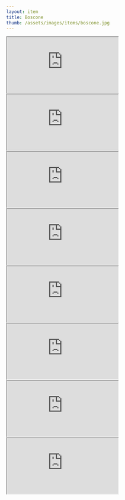 ```yaml
---
layout: item
title: Boscone
thumb: /assets/images/items/boscone.jpg
---
```

<iframe src="http://magic-items.herokuapp.com/item/embed/7w3hzfh"></iframe>
<iframe src="http://magic-items.herokuapp.com/item/embed/5pjtkec"></iframe>
<iframe src="http://magic-items.herokuapp.com/item/embed/arv7lah"></iframe>
<iframe src="http://magic-items.herokuapp.com/item/embed/e5tm67n"></iframe>
<iframe src="http://magic-items.herokuapp.com/item/embed/3ed35ug"></iframe>

<iframe src="http://magic-items.herokuapp.com/item/embed/45d7bv3"></iframe>
<iframe src="http://magic-items.herokuapp.com/item/embed/fdz7tpq"></iframe>
<iframe src="http://magic-items.herokuapp.com/item/embed/d6dmtxo"></iframe>
